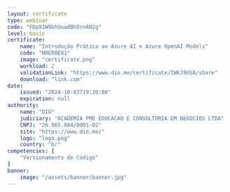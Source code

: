 ```yaml
---
layout: certificate
type: webinar
code: "FDp91W9bhUuadBhOrnAN2g"
level: basic
certificate:
    name: "Introdução Prática ao Azure AI e Azure OpenAI Models"
    code: "NRER0E81"
    image: "certificate.png"
    workload: 2
    validationLink: "https://www.dio.me/certificate/IWKJ9USA/share"
    download: "link.com"
date:
    issued: "2024-10-03T19:30:00"
    expiration: null
authority:
    name: "DIO"
    judiciary: "ACADEMIA PME EDUCACAO E CONSULTORIA EM NEGOCIOS LTDA"
    CNPJ: "26.965.884/0001-02"
    site: "https://www.dio.me/"
    logo: "logo.png"
    country: "br"
competencies: [
    "Versionamento de Código"
]
banner:
    image: "/assets/banner/banner.jpg"
---
```


